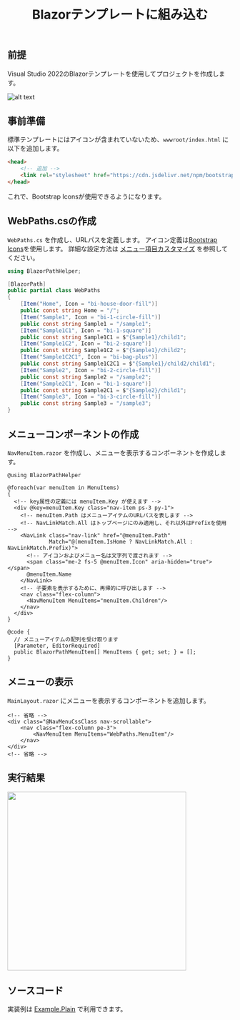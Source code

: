 ﻿---
title: Blazorテンプレートに組み込む
---

## 前提

Visual Studio 2022のBlazorテンプレートを使用してプロジェクトを作成します。

![alt text](../image/blazor-template.png)

## 事前準備

標準テンプレートにはアイコンが含まれていないため、`wwwroot/index.html` に以下を追加します。

```html
<head>
    <!-- 追加 -->
    <link rel="stylesheet" href="https://cdn.jsdelivr.net/npm/bootstrap-icons@1.11.3/font/bootstrap-icons.min.css">
</head>
```

これで、Bootstrap Iconsが使用できるようになります。

## WebPaths.csの作成

`WebPaths.cs` を作成し、URLパスを定義します。
アイコン定義は[Bootstrap Icons](https://icons.getbootstrap.com/)を使用します。
詳細な設定方法は [メニュー項目カスタマイズ](../MenuCustomization.md) を参照してください。

```csharp title="WebPaths.cs"
using BlazorPathHelper;

[BlazorPath]
public partial class WebPaths
{
    [Item("Home", Icon = "bi-house-door-fill")]
    public const string Home = "/";
    [Item("Sample1", Icon = "bi-1-circle-fill")]
    public const string Sample1 = "/sample1";
    [Item("Sample1C1", Icon = "bi-1-square")]
    public const string Sample1C1 = $"{Sample1}/child1";
    [Item("Sample1C2", Icon = "bi-2-square")]
    public const string Sample1C2 = $"{Sample1}/child2";
    [Item("Sample1C2C1", Icon = "bi-bag-plus")]
    public const string Sample1C2C1 = $"{Sample1}/child2/child1";
    [Item("Sample2", Icon = "bi-2-circle-fill")]
    public const string Sample2 = "/sample2";
    [Item("Sample2C1", Icon = "bi-1-square")]
    public const string Sample2C1 = $"{Sample2}/child1";
    [Item("Sample3", Icon = "bi-3-circle-fill")]
    public const string Sample3 = "/sample3";
}
```

## メニューコンポーネントの作成

`NavMenuItem.razor` を作成し、メニューを表示するコンポーネントを作成します。

```razor title="NavMenuItem.razor"
@using BlazorPathHelper

@foreach(var menuItem in MenuItems)
{
  <!-- key属性の定義には menuItem.Key が使えます -->
  <div @key=menuItem.Key class="nav-item ps-3 py-1">
    <!-- menuItem.Path はメニューアイテムのURLパスを表します -->
    <!-- NavLinkMatch.All はトップページにのみ適用し、それ以外はPrefixを使用 -->
    <NavLink class="nav-link" href="@menuItem.Path"
             Match="@(menuItem.IsHome ? NavLinkMatch.All : NavLinkMatch.Prefix)">
      <!-- アイコンおよびメニュー名は文字列で渡されます -->
      <span class="me-2 fs-5 @menuItem.Icon" aria-hidden="true"></span>
      @menuItem.Name
    </NavLink>
    <!-- 子要素を表示するために、再帰的に呼び出します -->
    <nav class="flex-column">
      <NavMenuItem MenuItems="menuItem.Children"/>
    </nav>
  </div>
}

@code {
  // メニューアイテムの配列を受け取ります
  [Parameter, EditorRequired]
  public BlazorPathMenuItem[] MenuItems { get; set; } = [];
}
```

## メニューの表示

`MainLayout.razor` にメニューを表示するコンポーネントを追加します。

```razor title="MainLayout.razor"
<!-- 省略 -->
<div class="@NavMenuCssClass nav-scrollable">
    <nav class="flex-column pe-3">
        <NavMenuItem MenuItems="WebPaths.MenuItem"/>
    </nav>
</div>
<!-- 省略 -->
```

## 実行結果

<img src="../image/sample-plain.gif" style="width:400px;">


## ソースコード
実装例は [Example.Plain](https://github.com/arika0093/BlazorPathHelper/examples/Example.Plain/) で利用できます。
